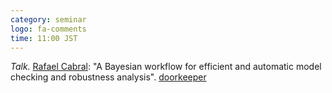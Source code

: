 ```yaml
---
category: seminar
logo: fa-comments
time: 11:00 JST
---
```


*Talk.* [Rafael Cabral](https://rafaelcabral96.github.io): "A Bayesian workflow for efficient and automatic model checking and robustness analysis". [doorkeeper](https://c5dc59ed978213830355fc8978.doorkeeper.jp/events/171662)
